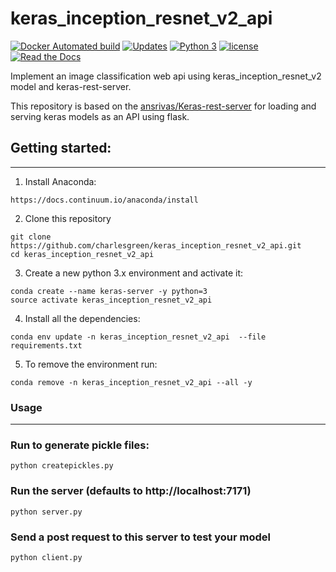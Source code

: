 # keras_inception_resnet_v2_api

[![Docker Automated build](https://img.shields.io/docker/automated/jrottenberg/ffmpeg.svg)](https://hub.docker.com/r/charlesgreen/keras_inception_resnet_v2_api/) [![Updates](https://pyup.io/repos/github/charlesgreen/keras_inception_resnet_v2_api/shield.svg)](https://pyup.io/repos/github/charlesgreen/keras_inception_resnet_v2_api/) [![Python 3](https://pyup.io/repos/github/charlesgreen/keras_inception_resnet_v2_api/python-3-shield.svg)](https://pyup.io/repos/github/charlesgreen/keras_inception_resnet_v2_api/) [![license](https://img.shields.io/github/license/mashape/apistatus.svg?maxAge=2592000)](https://github.com/charlesgreen/keras_inception_resnet_v2_api/blob/master/LICENSE) [![Read the Docs](https://img.shields.io/readthedocs/pip.svg)](http://charlesgreentensorflow.readthedocs.io/en/latest/)


Implement an image classification web api using keras_inception_resnet_v2 model and keras-rest-server.

This repository is based on the [ansrivas/Keras-rest-server](https://github.com/ansrivas/keras-rest-server) for loading and serving keras models as an API using flask.


## Getting started:
---
1. Install Anaconda:
```
https://docs.continuum.io/anaconda/install
```

2. Clone this repository
```
git clone https://github.com/charlesgreen/keras_inception_resnet_v2_api.git
cd keras_inception_resnet_v2_api
```

3. Create a new python 3.x environment and activate it:
```
conda create --name keras-server -y python=3
source activate keras_inception_resnet_v2_api
```

4. Install all the dependencies:
```
conda env update -n keras_inception_resnet_v2_api  --file requirements.txt
```

5. To remove the environment run:
```
conda remove -n keras_inception_resnet_v2_api --all -y
```

### Usage
------------------

### Run to generate pickle files:
```
python createpickles.py
```

### Run the server (defaults to http://localhost:7171)
```
python server.py
```

### Send a post request to this server to test your model
```
python client.py
```
